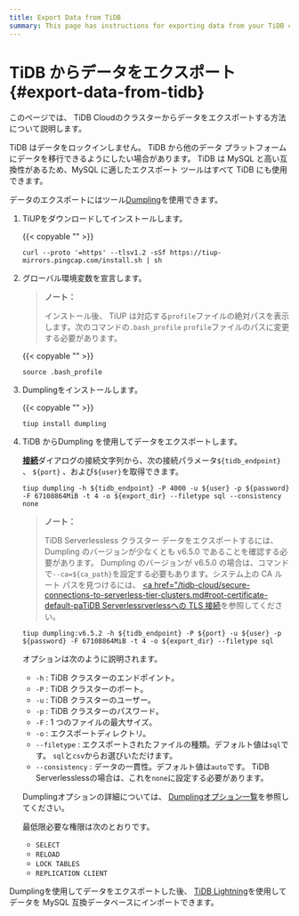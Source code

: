 ```yaml
---
title: Export Data from TiDB
summary: This page has instructions for exporting data from your TiDB cluster in TiDB Cloud.
---
```


# TiDB からデータをエクスポート {#export-data-from-tidb}

このページでは、 TiDB Cloudのクラスターからデータをエクスポートする方法について説明します。

TiDB はデータをロックインしません。 TiDB から他のデータ プラットフォームにデータを移行できるようにしたい場合があります。 TiDB は MySQL と高い互換性があるため、MySQL に適したエクスポート ツールはすべて TiDB にも使用できます。

データのエクスポートにはツール[<a href="/dumpling-overview.md">Dumpling</a>](/dumpling-overview.md)を使用できます。

1.  TiUPをダウンロードしてインストールします。

    {{< copyable "" >}}

    ```shell
    curl --proto '=https' --tlsv1.2 -sSf https://tiup-mirrors.pingcap.com/install.sh | sh
    ```

2.  グローバル環境変数を宣言します。

    > **ノート：**
    >
    > インストール後、 TiUP は対応する`profile`ファイルの絶対パスを表示します。次のコマンドの`.bash_profile` `profile`ファイルのパスに変更する必要があります。

    {{< copyable "" >}}

    ```shell
    source .bash_profile
    ```

3.  Dumplingをインストールします。

    {{< copyable "" >}}

    ```shell
    tiup install dumpling
    ```

4.  TiDB からDumpling を使用してデータをエクスポートします。

    [<a href="/tidb-cloud/connect-via-standard-connection.md">**接続**</a>](/tidb-cloud/connect-via-standard-connection.md)ダイアログの接続文字列から、次の接続パラメータ`${tidb_endpoint}` 、 `${port}` 、および`${user}`を取得できます。

    <SimpleTab>

    <div label="TiDB Serverless">

    ```shell
    tiup dumpling -h ${tidb_endpoint} -P 4000 -u ${user} -p ${password} -F 67108864MiB -t 4 -o ${export_dir} --filetype sql --consistency none
    ```

    > **ノート：**
    >
    > TiDB Serverlessless クラスター データをエクスポートするには、 Dumpling のバージョンが少なくとも v6.5.0 であることを確認する必要があります。 Dumpling のバージョンが v6.5.0 の場合は、コマンドで`--ca=${ca_path}`を設定する必要もあります。システム上の CA ルート パスを見つけるには、 [<a href="/tidb-cloud/secure-connections-to-serverless-tier-clusters.md#root-certificate-default-paTiDB Serverlessrverlessへの TLS 接続</a>](/tidb-cloud/secure-connections-to-serverless-tier-clusters.md#root-certificate-default-path)を参照してください。

    </div>
     <div label="TiDB Dedicated">

    ```shell
    tiup dumpling:v6.5.2 -h ${tidb_endpoint} -P ${port} -u ${user} -p ${password} -F 67108864MiB -t 4 -o ${export_dir} --filetype sql
    ```

    </div>
     </SimpleTab>

    オプションは次のように説明されます。

    -   `-h` : TiDB クラスターのエンドポイント。
    -   `-P` : TiDB クラスターのポート。
    -   `-u` : TiDB クラスターのユーザー。
    -   `-p` : TiDB クラスターのパスワード。
    -   `-F` : 1 つのファイルの最大サイズ。
    -   `-o` : エクスポートディレクトリ。
    -   `--filetype` : エクスポートされたファイルの種類。デフォルト値は`sql`です。 `sql`と`csv`からお選びいただけます。
    -   `--consistency` : データの一貫性。デフォルト値は`auto`です。 TiDB Serverlesslessの場合は、これを`none`に設定する必要があります。

    Dumplingオプションの詳細については、 [<a href="/dumpling-overview.md#option-list-of-dumpling">Dumplingオプション一覧</a>](/dumpling-overview.md#option-list-of-dumpling)を参照してください。

    最低限必要な権限は次のとおりです。

    -   `SELECT`
    -   `RELOAD`
    -   `LOCK TABLES`
    -   `REPLICATION CLIENT`

Dumplingを使用してデータをエクスポートした後、 [<a href="https://docs.pingcap.com/tidb/stable/tidb-lightning-overview">TiDB Lightning</a>](https://docs.pingcap.com/tidb/stable/tidb-lightning-overview)を使用してデータを MySQL 互換データベースにインポートできます。
